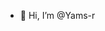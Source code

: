 - 👋 Hi, I’m @Yams-r

<!---
Yams-r/Yams-r is a ✨ special ✨ repository because its `README.md` (this file) appears on your GitHub profile.
You can click the Preview link to take a look at your changes.
--->
